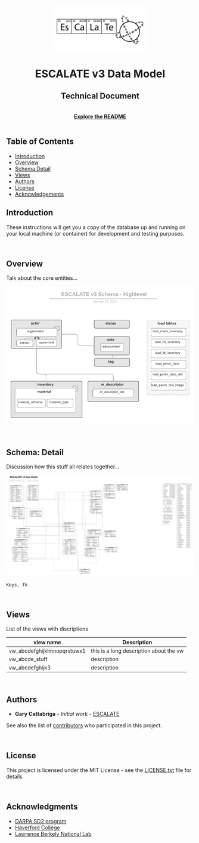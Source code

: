 <!-- ESCALATE v3 Data Model -->
<!--
Author: Gary Cattabriga
Date: 01.29.2020
*** I'm using markdown "reference style" links for readability.
*** Reference links are enclosed in brackets [ ] instead of parentheses 
*** See the bottom of this document for the declaration of the reference variables
*** for contributors-url, forks-url, etc. This is an optional, concise syntax you may use.
*** https://www.markdownguide.org/basic-syntax/#reference-style-links
*** used some nice shields from this site:
*** https://shields.io/category/platform-support
-->
<!-- PROJECT LOGO -->
<br />
<p align="center">
  <a href="https://github.com/darkreactions/ESCALATE">
    <img src="images/Escalate_B-04.png" alt="Logo" width="250 height="100">
  </a>
  <h1 align="center">ESCALATE v3 Data Model</h1>
   <h2 align="center">Technical Document</h2> 
   <p align="center">
    <br />
    <a href="https://github.com/darkreactions/ESCALATE/tree/master/data_model"><strong>Explore the README</strong></a>
    <br />
    <br />
  </p>
</p>

<!-- TABLE OF CONTENTS -->
## Table of Contents

* [Introduction](#introduction)
* [Overview](#overview)
* [Schema Detail](#schemadetail)
* [Views](#views)
* [Authors](#author)
* [License](#license)
* [Acknowledgements](#acknowledgements)


<a name="introduction"></a>

## Introduction

These instructions will get you a copy of the database up and running on your local machine (or container) for development and testing purposes. 



<br/>
<a name="overview"></a>

## Overview
Talk about the core entities...

[![Schema Highlevel][schema-highlevel]](https://github.com/darkreactions/ESCALATE/blob/master/data_model/erd_diagrams/escalatev3_schema_highlevel.png)

<br/>
<a name="schemadetail"></a>

## Schema: Detail
Discussion how this stuff all relates together...

[![Schema Detail][schema-detail]](https://github.com/darkreactions/ESCALATE/blob/master/data_model/erd_diagrams/escalate_erd_physicalmodel.pdf)

```
Keys, fk 
```

<br/>
<a name="views"></a>

## Views
List of the views with discriptions

| view name| Description|
| -------- |----------|
| vw_abcdefghijklmnopqrstuwx1| this is a long description about the vw|
| vw_abcde_stuff| description   |
| vw_abcdefghijk3| description  |

<br/>
<a name="authors"></a>

## Authors

* **Gary Cattabriga** - *Initial work* - [ESCALATE](https://github.com/gcatabr1)

See also the list of [contributors](https://github.com/darkreactions/ESCALATE/graphs/contributors) who participated in this project.

<br/>
<a name="license"></a>

## License

This project is licensed under the MIT License - see the [LICENSE.txt](LICENSE.txt) file for details

<br/>
<a name="acknowledgements"></a>

## Acknowledgments
* [DARPA SD2 program](https://www.darpa.mil/program/synergistic-discovery-and-design)
* [Haverford College](https://www.haverford.edu)
* [Lawrence Berkely National Lab](https://www.lbl.gov)

<!-- MARKDOWN LINKS & IMAGES -->
[postgresqlinstall-url]: https://www.postgresql.org/download/
[postgresql-logo]: images/postgresql_logo.png
[dockerinstall-url]: https://docs.docker.com/install/
[docker-logo]: images/docker_logo.png
[pgadmininstall-url]: https://www.pgadmin.org/download/
[pgadmin-logo]: images/pgadmin_logo.png
[schema-highlevel]: erd_diagrams/escalatev3_schema_highlevel.png
[schema-detail]: erd_diagrams/escalate_erd_physicalmodel.png
